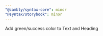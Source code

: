 ```yaml
---
"@cambly/syntax-core": minor
"@syntax/storybook": minor
---
```


Add green/success color to Text and Heading
